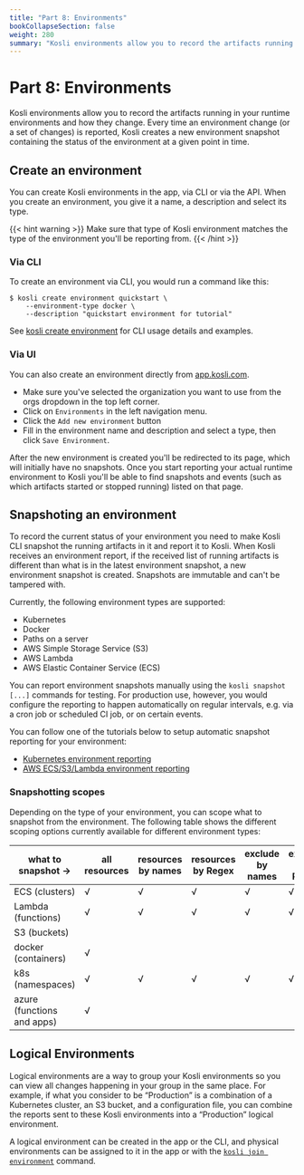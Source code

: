 ```yaml
---
title: "Part 8: Environments"
bookCollapseSection: false
weight: 280
summary: "Kosli environments allow you to record the artifacts running in your runtime environments and how they change. Every time an environment change (or a set of changes) is reported, Kosli creates a new environment snapshot containing the status of the environment at a given point in time."
---
```

# Part 8: Environments

Kosli environments allow you to record the artifacts running in your runtime environments and how they change. Every time an environment change (or a set of changes) is reported, Kosli creates a new environment snapshot containing the status of the environment at a given point in time.

## Create an environment

You can create Kosli environments in the app, via CLI or via the API. When you create an environment, you give it a name, a description and select its type. 

{{< hint warning >}}
Make sure that type of Kosli environment matches the type of the environment you'll be reporting from.
{{< /hint >}}

### Via CLI

To create an environment via CLI, you would run a command like this:

```shell {.command}
$ kosli create environment quickstart \
    --environment-type docker \
    --description "quickstart environment for tutorial"
```

See [kosli create environment](/client_reference/kosli_create_environment/) for CLI usage details and examples.

### Via UI

You can also create an environment directly from [app.kosli.com](https://app.kosli.com).

- Make sure you've selected the organization you want to use from the orgs dropdown in the top left corner.
- Click on `Environments` in the left navigation menu.
- Click the `Add new environment` button
- Fill in the environment name and description and select a type, then click `Save Environment`.


After the new environment is created you'll be redirected to its page, which will initially have no snapshots. Once you start reporting your actual runtime environment to Kosli you'll be able to find snapshots and events (such as which artifacts started or stopped running) listed on that page.

## Snapshoting an environment

To record the current status of your environment you need to make Kosli CLI snapshot the running artifacts in it and report it to Kosli. 
When Kosli receives an environment report, if the received list of running artifacts is different than what is in the latest environment snapshot, a new environment snapshot is created. Snapshots are immutable and can't be tampered with.

Currently, the following environment types are supported:
- Kubernetes
- Docker
- Paths on a server
- AWS Simple Storage Service (S3)
- AWS Lambda
- AWS Elastic Container Service (ECS)

You can report environment snapshots manually using the `kosli snapshot [...]` commands for testing. For production use, however,  you would configure the reporting to happen automatically on regular intervals, e.g. via a cron job or scheduled CI job, or on certain events. 

You can follow one of the tutorials below to setup automatic snapshot reporting for your environment:
- [Kubernetes environment reporting](/tutorials/report_k8s_envs)
- [AWS ECS/S3/Lambda environment reporting](/tutorials/report_aws_envs)

### Snapshotting scopes

Depending on the type of your environment, you can scope what to snapshot from the environment. The following table shows the different scoping options currently available for different environment types:

| what to snapshot ->        | all resources | resources by names | resources by Regex | exclude by names | exclude by Regex |
|----------------------------|---------------|--------------------|--------------------|------------------|------------------|
| ECS (clusters)             |       √       |          √         |          √         |         √        |         √        |
| Lambda (functions)         |       √       |          √         |          √         |         √        |         √        |
| S3 (buckets)               |               |                    |                    |                  |                  |
| docker (containers)        |       √       |                    |                    |                  |                  |
| k8s (namespaces)           |       √       |          √         |          √         |         √        |         √        |
| azure (functions and apps) |       √       |                    |                    |                  |                  |


## Logical Environments

Logical environments are a way to group your Kosli environments so you can view all changes happening in your group in the same place. For example, if what you consider to be “Production” is a combination of a Kubernetes cluster, an S3 bucket, and a configuration file, you can combine the reports sent to these Kosli environments into a “Production” logical environment.

A logical environment can be created in the app or the CLI, and physical environments can be assigned to it in the app or with the [`kosli join environment`](/client_reference/kosli_join_environment/) command.

